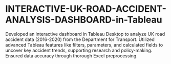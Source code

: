 # INTERACTIVE-UK-ROAD-ACCIDENT-ANALYSIS-DASHBOARD-in-Tableau
Developed an interactive dashboard in Tableau Desktop to analyze UK road accident data (2016-2020) from the Department for Transport. Utilized advanced Tableau features like filters, parameters, and calculated fields to uncover key accident trends, supporting research and policy-making. Ensured data accuracy through thorough Excel preprocessing.
